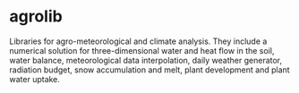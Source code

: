 # agrolib
Libraries for agro-meteorological and climate analysis. 
They include a numerical solution for three-dimensional water and heat flow in the soil, 
water balance, meteorological data interpolation, daily weather generator, radiation budget, 
snow accumulation and melt, plant development and plant water uptake.
